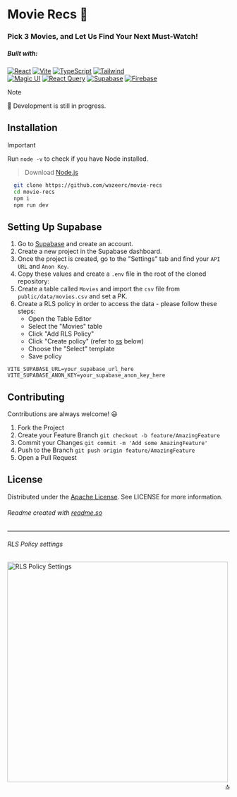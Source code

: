 <a name="readme-top"></a>

# Movie Recs 🎥

### Pick 3 Movies, and Let Us Find Your Next Must-Watch!

##### Built with:
[![React](https://img.shields.io/badge/react.js-000000?style=for-the-badge&logo=react&logoColor=white)](https://react.dev/)
[![Vite](https://img.shields.io/badge/vite-000000?style=for-the-badge&logo=vite&logoColor=white)](https://vitejs.dev/)
[![TypeScript](https://img.shields.io/badge/TypeScript-000000?style=for-the-badge&logo=typescript&logoColor=white)](https://www.typescriptlang.org/)
[![Tailwind](https://img.shields.io/badge/tailwindcss-000000?style=for-the-badge&logo=tailwindcss&logoColor=white)](https://tailwindcss.com/)
<br>
[![Magic UI](https://img.shields.io/badge/magicui-000000?style=for-the-badge&logo=magicui&logoColor=white)](https://magicui.design/)
[![React Query](https://img.shields.io/badge/React%20Query-000000?style=for-the-badge&logo=react-query&logoColor=white)](https://tanstack.com/query)
[![Supabase](https://img.shields.io/badge/Supabase-000000?style=for-the-badge&logo=supabase&logoColor=white)](https://supabase.com/)
[![Firebase](https://img.shields.io/badge/firebase-000000?style=for-the-badge&logo=firebase&logoColor=white)](https://firebase.google.com/)

> [!Note]  
> 🚧 Development is still in progress.

## Installation

> [!IMPORTANT]  
> Run `node -v` to check if you have Node installed. 
> > Download [Node.js](https://nodejs.org/en/download/prebuilt-installer)


```bash
  git clone https://github.com/wazeerc/movie-recs
  cd movie-recs
  npm i
  npm run dev
```

## Setting Up Supabase

1. Go to [Supabase](https://supabase.com) and create an account.
2. Create a new project in the Supabase dashboard.
3. Once the project is created, go to the "Settings" tab and find your `API URL` and `Anon Key`.
4. Copy these values and create a `.env` file in the root of the cloned repository:
5. Create a table called `Movies` and import the `csv` file from `public/data/movies.csv` and set a PK.
6. Create a RLS policy in order to access the data - please follow these steps:
   - Open the Table Editor
   - Select the "Movies" table
   - Click "Add RLS Policy"
   - Click "Create policy" (refer to [ss](#ss) below)
   - Choose the "Select" template
   - Save policy

```
VITE_SUPABASE_URL=your_supabase_url_here
VITE_SUPABASE_ANON_KEY=your_supabase_anon_key_here
```

## Contributing

Contributions are always welcome! 😃

1. Fork the Project
2. Create your Feature Branch `git checkout -b feature/AmazingFeature`
3. Commit your Changes `git commit -m 'Add some AmazingFeature'`
4. Push to the Branch `git push origin feature/AmazingFeature`
5. Open a Pull Request

## License

Distributed under the [Apache License](http://www.apache.org/licenses/). See LICENSE for more information.


###### Readme created with [readme.so](https://github.com/octokatherine/readme.so)

---

###### RLS Policy settings
<img style="float: left;" id="ss" width="500px" src="https://github.com/user-attachments/assets/2aac28e9-b791-430d-92f4-4ff05800c125" alt="RLS Policy Settings"><img/>

<p align="right"><a href="#readme-top">🔝</a></p>
